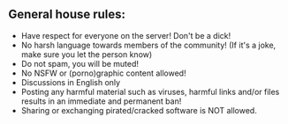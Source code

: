 ## General house rules:

* Have respect for everyone on the server! Don't be a dick!
* No harsh language towards members of the community! (If it's a joke, make sure you let the person know)
* Do not spam, you will be muted!
* No NSFW or (porno)graphic content allowed!
* Discussions in English only
* Posting any harmful material such as viruses, harmful links and/or files results in an immediate and permanent ban!
* Sharing or exchanging pirated/cracked software is NOT allowed.